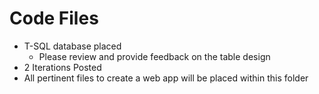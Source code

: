 # Code Files  
- T-SQL database placed  
  - Please review and provide feedback on the table design  
- 2 Iterations Posted
- All pertinent files to create a web app will be placed within this folder
